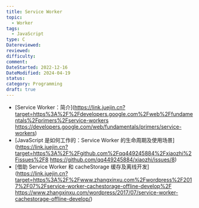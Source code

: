```yaml
---
title: Service Worker
topic:
  - Worker
tags:
  - JavaScript
type: C
Datereviewed: 
reviewed: 
difficulty: 
comment: 
DateStarted: 2022-12-16
DateModified: 2024-04-19
status: 
category: Programming
draft: true
---
```


- [Service Worker：简介](https://link.juejin.cn?target=https%3A%2F%2Fdevelopers.google.com%2Fweb%2Ffundamentals%2Fprimers%2Fservice-workers https://developers.google.com/web/fundamentals/primers/service-workers)
- [JavaScript 是如何工作的：Service Worker 的生命周期及使用场景](https://link.juejin.cn?target=https%3A%2F%2Fgithub.com%2Fqq449245884%2Fxiaozhi%2Fissues%2F8 https://github.com/qq449245884/xiaozhi/issues/8)
- [借助 Service Worker 和 cacheStorage 缓存及离线开发](https://link.juejin.cn?target=https%3A%2F%2Fwww.zhangxinxu.com%2Fwordpress%2F2017%2F07%2Fservice-worker-cachestorage-offline-develop%2F https://www.zhangxinxu.com/wordpress/2017/07/service-worker-cachestorage-offline-develop/)

